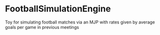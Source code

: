 # FootballSimulationEngine
Toy for simulating football matches via an MJP with rates given by average goals per game in previous meetings

